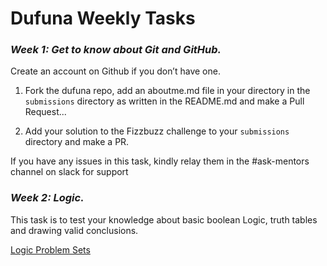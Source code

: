 # Dufuna Weekly Tasks

### *Week 1: Get to know about Git and GitHub.*

Create an account on Github if you don’t have one.

1. Fork the dufuna repo, add an aboutme.md file in your directory in the `submissions` directory as written in the README.md and make a Pull Request...

2. Add your solution to the Fizzbuzz challenge to your `submissions` directory and make a PR.

If you have any issues in this task, kindly relay them in the #ask-mentors channel on slack for support

### *Week 2: Logic.*

This task is to test your knowledge about basic boolean Logic, truth tables and drawing valid conclusions.

[Logic Problem Sets](./weekly-tasks/week2-logic-problem-set.pdf)
